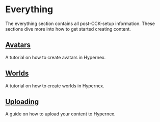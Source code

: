 # Everything

The everything section contains all post-CCK-setup information. These sections dive more into how to get started creating content.

## [Avatars](./avatars.md)

A tutorial on how to create avatars in Hypernex.

## [Worlds](./worlds.md)

A tutorial on how to create worlds in Hypernex.

## [Uploading](./uploading.md)

A guide on how to upload your content to Hypernex.